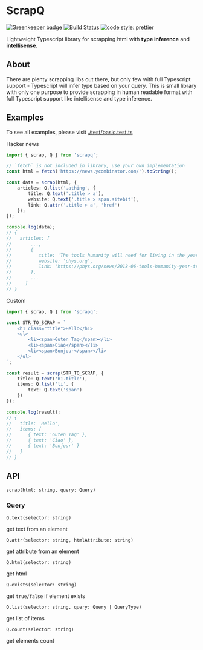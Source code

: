 # ScrapQ

[![Greenkeeper badge](https://badges.greenkeeper.io/dderevjanik/scrapq.svg)](https://greenkeeper.io/)
[![Build Status](https://travis-ci.org/dderevjanik/scrapq.svg?branch=master)](https://travis-ci.org/dderevjanik/scrapq)
[![code style: prettier](https://img.shields.io/badge/code_style-prettier-ff69b4.svg)](https://github.com/prettier/prettier)

Lightweight Typescript library for scrapping html with **type inference** and **intellisense**.

## About

There are plenty scrapping libs out there, but only few with full Typescript support - Typescript will infer type based
on your query. This is small library with only one purpose to provide scrapping in human readable format with full
Typescript support like intellisense and type inference.

## Examples

To see all examples, please visit [./test/basic.test.ts](./test/basic.test.ts)

Hacker news

```typescript
import { scrap, Q } from 'scrapq';

// `fetch` is not included in library, use your own implementation
const html = fetch('https://news.ycombinator.com/').toString();

const data = scrap(html, {
    articles: Q.list('.athing', {
        title: Q.text('.title > a'),
        website: Q.text('.title > span.sitebit'),
        link: Q.attr('.title > a', 'href')
    });
});

console.log(data);
// {
//   articles: [
//       ...,
//       {
//          title: 'The tools humanity will need for living in the year 1 trillion',
//          website: 'phys.org',
//          link: 'https://phys.org/news/2018-06-tools-humanity-year-trillion.html'
//       },
//       ...
//     ]
// }
```

Custom

```typescript
import { scrap, Q } from 'scrapq';

const STR_TO_SCRAP = `
    <h1 class="title">Hello</h1>
    <ul>
        <li><span>Guten Tag</span></li>
        <li><span>Ciao</span></li>
        <li><span>Bonjour</span></li>
    </ul>
`;

const result = scrap(STR_TO_SCRAP, {
    title: Q.text('h1.title'),
    items: Q.list('li', {
        text: Q.text('span')
    })
});

console.log(result);
// {
//   title: 'Hello',
//   items: [
//      { text: 'Guten Tag' },
//      { text: 'Ciao' },
//      { text: 'Bonjour' }
//   ]
// }

```

## API

`scrap(html: string, query: Query)`

### Query

`Q.text(selector: string)`

get text from an element

`Q.attr(selector: string, htmlAttribute: string)`

get attribute from an element

`Q.html(selector: string)`

get html

`Q.exists(selector: string)`

get `true/false` if element exists

`Q.list(selector: string, query: Query | QueryType)`

get list of items

`Q.count(selector: string)`

get elements count
